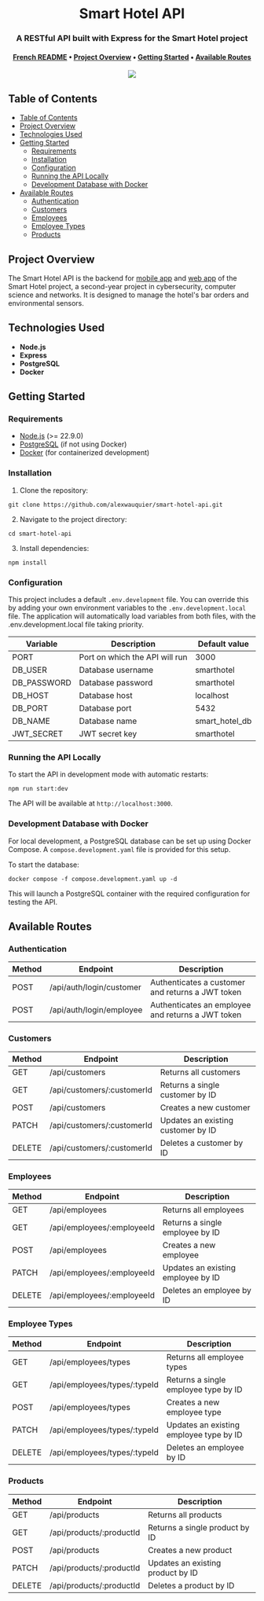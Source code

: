 <div align="center">
  <h1>Smart Hotel API</h1>

  <h3>A RESTful API built with Express for the Smart Hotel project</h3>

  <h4>
    <a href="https://github.com/alexwauquier/smart-hotel-api/blob/main/README.fr.md">French README</a>
    •
    <a href="#project-overview">Project Overview</a>
    •
    <a href="#getting-started">Getting Started</a>
    •
    <a href="#available-routes">Available Routes</a>
  </h4>

  <img src="https://img.shields.io/github/v/release/alexwauquier/smart-hotel-api" />
</div>

## Table of Contents

- [Table of Contents](#table-of-contents)
- [Project Overview](#project-overview)
- [Technologies Used](#technologies-used)
- [Getting Started](#getting-started)
  - [Requirements](#requirements)
  - [Installation](#installation)
  - [Configuration](#configuration)
  - [Running the API Locally](#running-the-api-locally)
  - [Development Database with Docker](#development-database-with-docker)
- [Available Routes](#available-routes)
  - [Authentication](#authentication)
  - [Customers](#customers)
  - [Employees](#employees)
  - [Employee Types](#employee-types)
  - [Products](#products)

## Project Overview

The Smart Hotel API is the backend for [mobile app](https://github.com/alexwauquier/smart-hotel-mobile-app) and [web app](https://github.com/alexwauquier/smart-hotel-web-app) of the Smart Hotel project, a second-year project in cybersecurity, computer science and networks. It is designed to manage the hotel's bar orders and environmental sensors.

## Technologies Used

- **Node.js**
- **Express**
- **PostgreSQL**
- **Docker**

## Getting Started

### Requirements 

- [Node.js](https://nodejs.org/) (>= 22.9.0)
- [PostgreSQL](https://www.postgresql.org/) (if not using Docker)
- [Docker](https://www.docker.com/) (for containerized development)

### Installation

1. Clone the repository:
```
git clone https://github.com/alexwauquier/smart-hotel-api.git
```

2. Navigate to the project directory:
```
cd smart-hotel-api
```

3. Install dependencies:
```
npm install
```

### Configuration

This project includes a default `.env.development` file. You can override this by adding your own environment variables to the `.env.development.local` file. The application will automatically load variables from both files, with the .env.development.local file taking priority.

| Variable    | Description                    | Default value  |
| ----------- | ------------------------------ | -------------- |
| PORT        | Port on which the API will run | 3000           |
| DB_USER     | Database username              | smarthotel     |
| DB_PASSWORD | Database password              | smarthotel     |
| DB_HOST     | Database host                  | localhost      |
| DB_PORT     | Database port                  | 5432           |
| DB_NAME     | Database name                  | smart_hotel_db |
| JWT_SECRET  | JWT secret key                 | smarthotel     |

### Running the API Locally

To start the API in development mode with automatic restarts:
```
npm run start:dev
```

The API will be available at `http://localhost:3000`.

### Development Database with Docker

For local development, a PostgreSQL database can be set up using Docker Compose. A `compose.development.yaml` file is provided for this setup.

To start the database:
```
docker compose -f compose.development.yaml up -d
```

This will launch a PostgreSQL container with the required configuration for testing the API.

## Available Routes

### Authentication

| Method | Endpoint                 | Description                                       |
| ------ | ------------------------ | ------------------------------------------------- |
| POST   | /api/auth/login/customer | Authenticates a customer and returns a JWT token  |
| POST   | /api/auth/login/employee | Authenticates an employee and returns a JWT token |

### Customers

| Method | Endpoint                   | Description                        |
| ------ | -------------------------- | ---------------------------------- |
| GET    | /api/customers             | Returns all customers              |
| GET    | /api/customers/:customerId | Returns a single customer by ID    |
| POST   | /api/customers             | Creates a new customer             |
| PATCH  | /api/customers/:customerId | Updates an existing customer by ID |
| DELETE | /api/customers/:customerId | Deletes a customer by ID           |

### Employees

| Method | Endpoint                   | Description                        |
| ------ | -------------------------- | ---------------------------------- |
| GET    | /api/employees             | Returns all employees              |
| GET    | /api/employees/:employeeId | Returns a single employee by ID    |
| POST   | /api/employees             | Creates a new employee             |
| PATCH  | /api/employees/:employeeId | Updates an existing employee by ID |
| DELETE | /api/employees/:employeeId | Deletes an employee by ID          |

### Employee Types

| Method | Endpoint                     | Description                             |
| ------ | ---------------------------- | --------------------------------------- |
| GET    | /api/employees/types         | Returns all employee types              |
| GET    | /api/employees/types/:typeId | Returns a single employee type by ID    |
| POST   | /api/employees/types         | Creates a new employee type             |
| PATCH  | /api/employees/types/:typeId | Updates an existing employee type by ID |
| DELETE | /api/employees/types/:typeId | Deletes an employee by ID               |

### Products

| Method | Endpoint                 | Description                       |
| ------ | ------------------------ | --------------------------------- |
| GET    | /api/products            | Returns all products              |
| GET    | /api/products/:productId | Returns a single product by ID    |
| POST   | /api/products            | Creates a new product             |
| PATCH  | /api/products/:productId | Updates an existing product by ID |
| DELETE | /api/products/:productId | Deletes a product by ID           |
